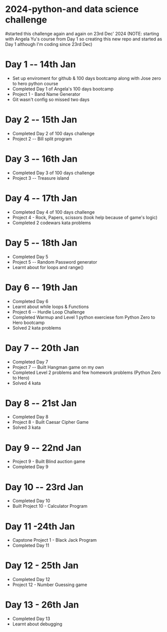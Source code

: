 # 2024-python-and data science challenge
#started this challenge again and again on 23rd Dec' 2024 
(NOTE: starting with Angela Yu's course from Day 1 so creating this new repo and started as Day 1 although I'm coding since 23rd Dec)

# Day 1 -- 14th Jan
- Set up enviroment for github & 100 days bootcamp along with Jose zero to hero python course
- Completed Day 1 of Angela's 100 days bootcamp 
- Project 1 - Band Name Generator
- Git wasn't config so missed two days 

# Day 2 -- 15th Jan
- Completed Day 2 of 100 days challenge
- Project 2 -- Bill split program

# Day 3 -- 16th Jan
- Completed Day 3 of 100 days challenge
- Project 3 -- Treasure island 

# Day 4 -- 17th Jan
- Completed Day 4 of 100 days challenge
- Project 4 - Rock, Papers, scissors (took help because of game's logic)
- Completed 2 codewars kata problems

# Day 5 -- 18th Jan
- Completed Day 5
- Project 5 -- Random Password generator
- Learnt about for loops and range()

# Day 6 -- 19th Jan
- Completed Day 6
- Learnt about while loops & Functions
- Project 6 -- Hurdle Loop Challenge
- Completed Warmup and Level 1 python exerciese fom Python Zero to Hero bootcamp
- Solved 2 kata problems

# Day 7 -- 20th Jan
- Completed Day 7
- Project 7 -- Built Hangman game on my own 
- Completed Level 2 problems and few homework problems (Python Zero to Hero)
- Solved 4 kata

# Day 8 -- 21st Jan
- Completed Day 8
- Project 8 - Built Caesar Cipher Game
- Solved 3 kata 

# Day 9 -- 22nd Jan
- Project 9 - Built Blind auction game
- Completed Day 9

# Day 10 -- 23rd Jan
- Completed Day 10
- Built Project 10 - Calculator Program

# Day 11 -24th Jan
- Capstone Project 1 - Black Jack Program
- Completed Day 11

# Day 12 - 25th Jan
- Completed Day 12
- Project 12 - Number Guessing game

# Day 13 - 26th Jan
- Completed Day 13
- Learnt about debugging